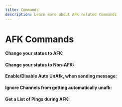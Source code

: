 ```yaml
---
tilte: Commands
description: Learn more about AFK related Commands
---
```

# AFK Commands

#### Change your status to AFK:
<command message = "%afk y <reason>" slash = "/afk status [status] [reason]" description="Changes your Status to AFK. Whenever someone pings you, they will pre notified with the provided Reason."/>

#### Change your status to Non-AFK:
<command message = "%afk n" slash = "/afk status [status]" description="Changes your Status to Not-AFK."/>

#### Enable/Disable Auto UnAfk, when sending message:
<command message = "%afk auto enable/disable" slash = "/afk auto [status]" description="When being online again, it would be annoying to remove your afk status. Just enable the auto-mode and then your afk status will be removed, when sending a message. The Bot will react with the online emoji, when it removes your afk status."/>

#### Ignore Channels from getting automatically unafk:
<command message = "%afk addignore <#channel>" slash = "/afk addignore [channel]" description="Adds the Channel as ignored Channel, where you wont be unafk, when sending messages on auto un-afk mode"/>

<command message = "%afk removeignore <#channel>" slash = "/afk removeignore [channel]" description="Removes the Channel as ignored Channel, where you wont be unafk, when sending messages on auto un-afk mode"/>

#### Get a List of Pings during AFK:
<command message = "%afk messagelist" slash = "/afk message" description="Will give you a list of message, in which you got pinged."/>
